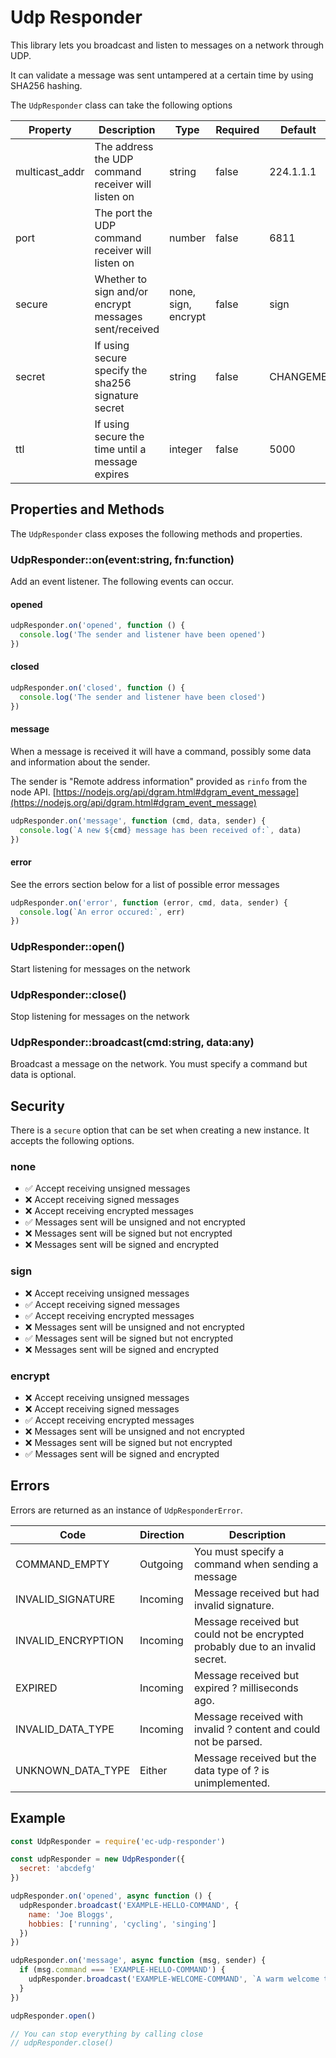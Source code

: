 # Udp Responder
This library lets you broadcast and listen to messages on a network through UDP.

It can validate a message was sent untampered at a certain time by using SHA256 hashing.

The `UdpResponder` class can take the following options

Property       | Description                                           | Type                | Required | Default
---------------|-------------------------------------------------------|---------------------|----------|------------
multicast_addr | The address the UDP command receiver will listen on   | string              | false    | 224.1.1.1
port           | The port the UDP command receiver will listen on      | number              | false    | 6811
secure         | Whether to sign and/or encrypt messages sent/received | none, sign, encrypt | false    | sign
secret         | If using secure specify the sha256 signature secret   | string              | false    | CHANGEME
ttl            | If using secure the time until a message expires      | integer             | false    | 5000

## Properties and Methods
The `UdpResponder` class exposes the following methods and properties.

### UdpResponder::on(event:string, fn:function)
Add an event listener. The following events can occur.

#### opened
```javascript
udpResponder.on('opened', function () {
  console.log('The sender and listener have been opened')
})
```

#### closed
```javascript
udpResponder.on('closed', function () {
  console.log('The sender and listener have been closed')
})
```

#### message
When a message is received it will have a command, possibly some data and information about the sender.

The sender is "Remote address information" provided as `rinfo` from the node API.
[https://nodejs.org/api/dgram.html#dgram_event_message](https://nodejs.org/api/dgram.html#dgram_event_message)

```javascript
udpResponder.on('message', function (cmd, data, sender) {
  console.log(`A new ${cmd} message has been received of:`, data)
})
```

#### error
See the errors section below for a list of possible error messages
```javascript
udpResponder.on('error', function (error, cmd, data, sender) {
  console.log(`An error occured:`, err)
})
```

### UdpResponder::open()
Start listening for messages on the network

### UdpResponder::close()
Stop listening for messages on the network

### UdpResponder::broadcast(cmd:string, data:any)
Broadcast a message on the network. You must specify a command but data is optional.

## Security
There is a `secure` option that can be set when creating a new instance. It accepts the following options.
### none
- :white_check_mark: Accept receiving unsigned messages
- :x: Accept receiving signed messages
- :x: Accept receiving encrypted messages
- :white_check_mark: Messages sent will be unsigned and not encrypted
- :x: Messages sent will be signed but not encrypted
- :x: Messages sent will be signed and encrypted

### sign
- :x: Accept receiving unsigned messages
- :white_check_mark: Accept receiving signed messages
- :white_check_mark: Accept receiving encrypted messages
- :x: Messages sent will be unsigned and not encrypted
- :white_check_mark: Messages sent will be signed but not encrypted
- :x: Messages sent will be signed and encrypted

### encrypt
- :x: Accept receiving unsigned messages
- :x: Accept receiving signed messages
- :white_check_mark: Accept receiving encrypted messages
- :x: Messages sent will be unsigned and not encrypted
- :x: Messages sent will be signed but not encrypted
- :white_check_mark: Messages sent will be signed and encrypted

## Errors
Errors are returned as an instance of `UdpResponderError`.

| Code               | Direction | Description                                                                    |
---------------------|-----------|--------------------------------------------------------------------------------|
| COMMAND_EMPTY      | Outgoing  | You must specify a command when sending a message                              |
| INVALID_SIGNATURE  | Incoming  | Message received but had invalid signature.                                    |
| INVALID_ENCRYPTION | Incoming  | Message received but could not be encrypted probably due to an invalid secret. |
| EXPIRED            | Incoming  | Message received but expired ? milliseconds ago.                               |
| INVALID_DATA_TYPE  | Incoming  | Message received with invalid ? content and could not be parsed.               |
| UNKNOWN_DATA_TYPE  | Either    | Message received but the data type of ? is unimplemented.                      |

## Example
```javascript
const UdpResponder = require('ec-udp-responder')

const udpResponder = new UdpResponder({
  secret: 'abcdefg'
})

udpResponder.on('opened', async function () {
  udpResponder.broadcast('EXAMPLE-HELLO-COMMAND', {
    name: 'Joe Bloggs',
    hobbies: ['running', 'cycling', 'singing']
  })
})

udpResponder.on('message', async function (msg, sender) {
  if (msg.command === 'EXAMPLE-HELLO-COMMAND') {
    udpResponder.broadcast('EXAMPLE-WELCOME-COMMAND', `A warm welcome to ${msg.name}`)
  }
})

udpResponder.open()

// You can stop everything by calling close
// udpResponder.close()
```
